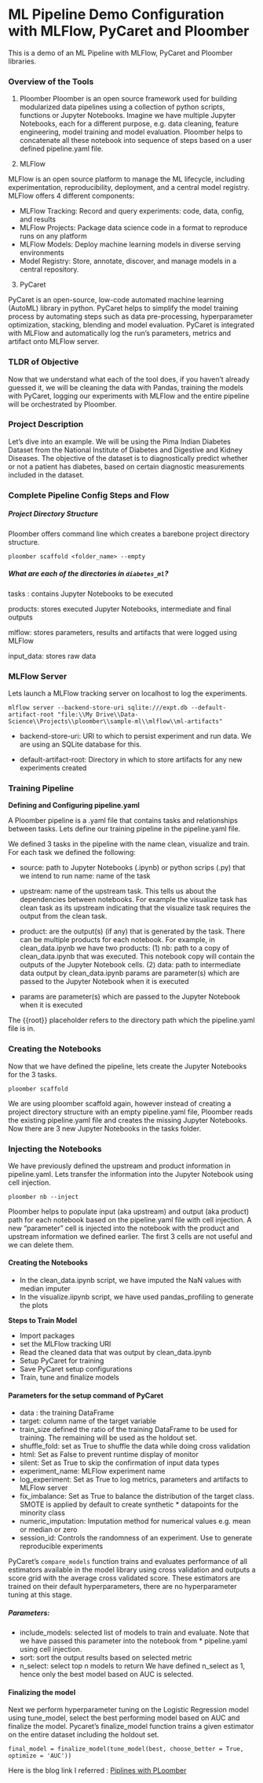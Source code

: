 # ML Pipeline Demo Configuration with MLFlow, PyCaret and Ploomber

This is a demo of an ML Pipeline with MLFlow, PyCaret and Ploomber libraries.

### Overview of the Tools

1. Ploomber
Ploomber is an open source framework used for building modularized data pipelines using a collection of python scripts, functions or Jupyter Notebooks. Imagine we have multiple Jupyter Notebooks, each for a different purpose, e.g. data cleaning, feature engineering, model training and model evaluation. Ploomber helps to concatenate all these notebook into sequence of steps based on a user defined pipeline.yaml file.

2. MLFlow

MLFlow is an open source platform to manage the ML lifecycle, including experimentation, reproducibility, deployment, and a central model registry. MLFlow offers 4 different components:

* MLFlow Tracking: Record and query experiments: code, data, config, and results
* MLFlow Projects: Package data science code in a format to reproduce runs on any platform
* MLFlow Models: Deploy machine learning models in diverse serving environments
* Model Registry: Store, annotate, discover, and manage models in a central repository.

3. PyCaret

PyCaret is an open-source, low-code automated machine learning (AutoML) library in python. PyCaret helps to simplify the model training process by automating steps such as data pre-processing, hyperparameter optimization, stacking, blending and model evaluation. PyCaret is integrated with MLFlow and automatically log the run’s parameters, metrics and artifact onto MLFlow server.

### TLDR of Objective

Now that we understand what each of the tool does, if you haven’t already guessed it, we will be cleaning the data with Pandas, training the models with PyCaret, logging our experiments with MLFlow and the entire pipeline will be orchestrated by Ploomber.

### Project Description

Let’s dive into an example. We will be using the Pima Indian Diabetes Dataset from the National Institute of Diabetes and Digestive and Kidney Diseases. The objective of the dataset is to diagnostically predict whether or not a patient has diabetes, based on certain diagnostic measurements included in the dataset.

### Complete Pipeline Config Steps and Flow

##### Project Directory Structure

Ploomber offers command line which creates a barebone project directory structure.

```
ploomber scaffold <folder_name> --empty

```

##### What are each of the directories in ```diabetes_ml```?

tasks : contains Jupyter Notebooks to be executed

products: stores executed Jupyter Notebooks, intermediate and final outputs

mlflow: stores parameters, results and artifacts that were logged using MLFlow

input_data: stores raw data

### MLFlow Server

Lets launch a MLFlow tracking server on localhost to log the experiments.

```cd sample-ml/mlflow
mlflow server --backend-store-uri sqlite:///expt.db --default-artifact-root "file:\\My Drive\\Data-Science\\Projects\\ploomber\\sample-ml\\mlflow\\ml-artifacts"
```

* backend-store-uri: URI to which to persist experiment and run data. We are using an SQLite database for this.

* default-artifact-root: Directory in which to store artifacts for any new experiments created

### Training Pipeline

**Defining and Configuring pipeline.yaml**

A Ploomber pipeline is a .yaml file that contains tasks and relationships between tasks. Lets define our training pipeline in the pipeline.yaml file.

We defined 3 tasks in the pipeline with the name clean, visualize and train. For each task we defined the following:

* source: path to Jupyter Notebooks (.ipynb) or python scrips (.py) that we intend to run
name: name of the task

* upstream: name of the upstream task. This tells us about the dependencies between notebooks. For example the visualize task has clean task as its upstream indicating that the visualize task requires the output from the clean task.

* product: are the output(s) (if any) that is generated by the task. There can be multiple products for each notebook. For example, in clean_data.ipynb we have two products: (1) nb: path to a copy of clean_data.ipynb that was executed. This notebook copy will contain the outputs of the Jupyter Notebook cells. (2) data: path to intermediate data output by clean_data.ipynb
params are parameter(s) which are passed to the Jupyter Notebook when it is executed

* params are parameter(s) which are passed to the Jupyter Notebook when it is executed

The {{root}} placeholder refers to the directory path which the pipeline.yaml file is in.

### Creating the Notebooks

Now that we have defined the pipeline, lets create the Jupyter Notebooks for the 3 tasks.

```
ploomber scaffold
```

We are using ploomber scaffold again, however instead of creating a project directory structure with an empty pipeline.yaml file, Ploomber reads the existing pipeline.yaml file and creates the missing Jupyter Notebooks. Now there are 3 new Jupyter Notebooks in the tasks folder.

### Injecting the Notebooks

We have previously defined the upstream and product information in pipeline.yaml. Lets transfer the information into the Jupyter Notebook using cell injection.

```
ploomber nb --inject
```

Ploomber helps to populate input (aka upstream) and output (aka product) path for each notebook based on the pipeline.yaml file with cell injection. A new “parameter” cell is injected into the notebook with the product and upstream information we defined earlier. The first 3 cells are not useful and we can delete them.

#### Creating the Notebooks

* In the clean_data.ipynb script, we have imputed the NaN values with median imputer
* In the visualize.iipynb script, we have used pandas_profiling to generate the plots

**Steps to Train Model**

* Import packages
* set the MLFlow tracking URI
* Read the cleaned data that was output by clean_data.ipynb
* Setup PyCaret for training
* Save PyCaret setup configurations
* Train, tune and finalize models

#### Parameters for the setup command of PyCaret

* data : the training DataFrame
* target: column name of the target variable
* train_size defined the ratio of the training DataFrame to be used for training. The remaining will be used as the holdout set.
* shuffle_fold: set as True to shuffle the data while doing cross validation
* html: Set as False to prevent runtime display of monitor
* silent: Set as True to skip the confirmation of input data types
* experiment_name: MLFlow experiment name
* log_experiment: Set as True to log metrics, parameters and artifacts to MLFlow server
* fix_imbalance: Set as True to balance the distribution of the target class. SMOTE is applied by default to create synthetic * datapoints for the minority class
* numeric_imputation: Imputation method for numerical values e.g. mean or median or zero
* session_id: Controls the randomness of an experiment. Use to generate reproducible experiments

PyCaret’s ```compare_models``` function trains and evaluates performance of all estimators available in the model library using cross validation and outputs a score grid with the average cross validated score. These estimators are trained on their default hyperparameters, there are no hyperparameter tuning at this stage.

##### Parameters:

* include_models: selected list of models to train and evaluate. Note that we have passed this parameter into the notebook from * pipeline.yaml using cell injection.
* sort: sort the output results based on selected metric
* n_select: select top n models to return
We have defined n_select as 1, hence only the best model based on AUC is selected.

#### Finalizing the model

Next we perform hyperparameter tuning on the Logistic Regression model using tune_model, select the best performing model based on AUC and finalize the model. Pycaret’s finalize_model function trains a given estimator on the entire dataset including the holdout set.

```
final_model = finalize_model(tune_model(best, choose_better = True, optimize = 'AUC'))
```

Here is the blog link I referred : [Piplines with PLoomber](https://towardsdatascience.com/machine-learning-pipeline-with-ploomber-pycaret-and-mlflow-db6e76ee8a10)
